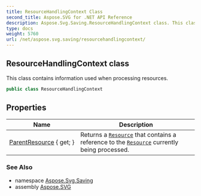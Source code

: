 ```yaml
---
title: ResourceHandlingContext Class
second_title: Aspose.SVG for .NET API Reference
description: Aspose.Svg.Saving.ResourceHandlingContext class. This class contains information used when processing resources
type: docs
weight: 5760
url: /net/aspose.svg.saving/resourcehandlingcontext/
---
```

## ResourceHandlingContext class

This class contains information used when processing resources.

```csharp
public class ResourceHandlingContext
```

## Properties

| Name | Description |
| --- | --- |
| [ParentResource](../../aspose.svg.saving/resourcehandlingcontext/parentresource/) { get; } | Returns a [`Resource`](../resource/) that contains a reference to the [`Resource`](../resource/) currently being processed. |

### See Also

* namespace [Aspose.Svg.Saving](../../aspose.svg.saving/)
* assembly [Aspose.SVG](../../)
